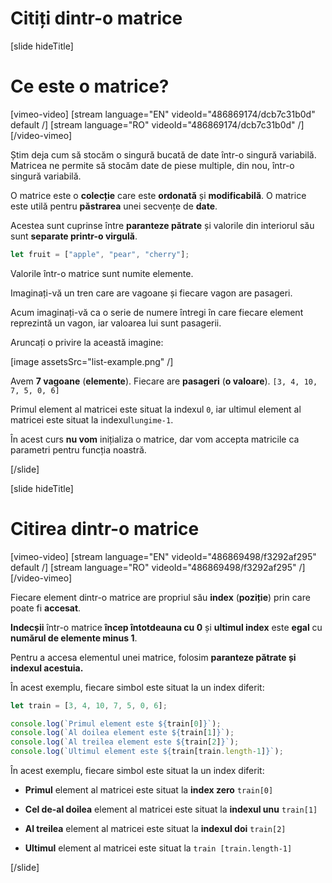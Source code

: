 # Citiți dintr-o matrice

[slide hideTitle]
# Ce este o matrice?

[vimeo-video]
[stream language="EN" videoId="486869174/dcb7c31b0d" default /]
[stream language="RO" videoId="486869174/dcb7c31b0d"  /]
[/video-vimeo]

Știm deja cum să stocăm o singură bucată de date într-o singură variabilă. Matricea ne permite să stocăm date de piese multiple, din nou, într-o singură variabilă.

O matrice este o **colecție** care este **ordonată** și **modificabilă**.
O matrice este utilă pentru **păstrarea** unei secvențe de **date**.

Acestea sunt cuprinse între **paranteze pătrate** și valorile din interiorul său sunt **separate printr-o virgulă**.

```js
let fruit = ["apple", "pear", "cherry"];
```

Valorile într-o matrice sunt numite elemente.

Imaginați-vă un tren care are vagoane și fiecare vagon are pasageri.

Acum imaginați-vă ca o serie de numere întregi în care fiecare element reprezintă un vagon, iar valoarea lui sunt pasagerii.

Aruncați o privire la această imagine:

[image assetsSrc="list-example.png" /]

Avem **7 vagoane** (**elemente**). Fiecare are **pasageri** (**o valoare**). `[3, 4, 10, 7, 5, 0, 6]`

Primul element al matricei este situat la indexul `0`, iar ultimul element al matricei este situat la indexul`lungime-1`.

În acest curs **nu vom** inițializa o matrice, dar vom accepta matricile ca parametri pentru funcția noastră.

[/slide]

[slide hideTitle]
# Citirea dintr-o matrice

[vimeo-video]
[stream language="EN" videoId="486869498/f3292af295" default /]
[stream language="RO" videoId="486869498/f3292af295"  /]
[/video-vimeo]

Fiecare element dintr-o matrice are propriul său **index** (**poziție**) prin care poate fi **accesat**.

**Indecșii** într-o matrice **încep întotdeauna cu 0** și **ultimul index** este **egal** cu **numărul de elemente minus 1**.

Pentru a accesa elementul unei matrice, folosim **paranteze pătrate și indexul acestuia.**

În acest exemplu, fiecare simbol este situat la un index diferit:

```js live
let train = [3, 4, 10, 7, 5, 0, 6];

console.log(`Primul element este ${train[0]}`);
console.log(`Al doilea element este ${train[1]}`);
console.log(`Al treilea element este ${train[2]}`);
console.log(`Ultimul element este ${train[train.length-1]}`);
```

În acest exemplu, fiecare simbol este situat la un index diferit:

- **Primul** element al matricei este situat la **index zero** `train[0]`

- **Cel de-al doilea** element al matricei este situat la **indexul unu** `train[1]`

- **Al treilea** element al matricei este situat la **indexul doi** `train[2]`

- **Ultimul** element al matricei este situat la `train [train.length-1]`

[/slide]
